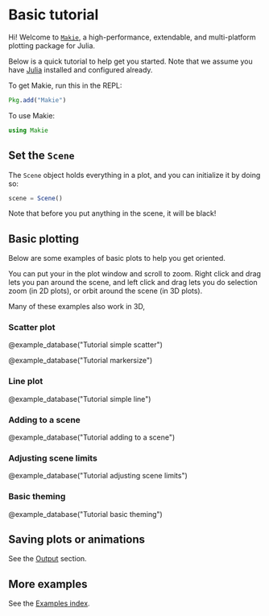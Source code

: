# Basic tutorial

Hi! Welcome to [`Makie`](https://github.com/JuliaPlots/Makie.jl/), a high-performance, extendable, and multi-platform plotting package for Julia.

Below is a quick tutorial to help get you started. Note that we assume you have [Julia](https://julialang.org/) installed and configured already.

To get Makie, run this in the REPL:
```julia
Pkg.add("Makie")
```

To use Makie:
```julia
using Makie
```

## Set the `Scene`

The `Scene` object holds everything in a plot, and you can initialize it by doing so:

```julia
scene = Scene()
```

Note that before you put anything in the scene, it will be black!

## Basic plotting

Below are some examples of basic plots to help you get oriented.

You can put your in the plot window and scroll to zoom. Right click and drag lets you pan around the scene, and left click and drag lets you do selection zoom (in 2D plots), or orbit around the scene (in 3D plots).

Many of these examples also work in 3D, 

### Scatter plot

@example_database("Tutorial simple scatter")

@example_database("Tutorial markersize")

### Line plot

@example_database("Tutorial simple line")

### Adding to a scene

@example_database("Tutorial adding to a scene")

### Adjusting scene limits

@example_database("Tutorial adjusting scene limits")

### Basic theming

@example_database("Tutorial basic theming")

## Saving plots or animations

See the [Output](@ref) section.


## More examples

See the [Examples index](@ref).

